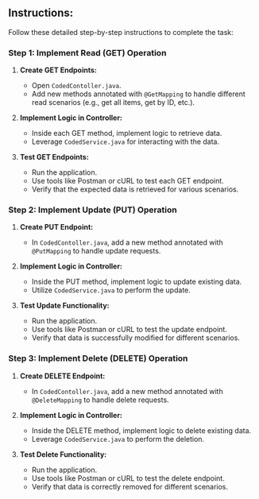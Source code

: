 ## Instructions:
Follow these detailed step-by-step instructions to complete the task:

### Step 1: Implement Read (GET) Operation

1. **Create GET Endpoints:**
   - Open `CodedContoller.java`.
   - Add new methods annotated with `@GetMapping` to handle different read scenarios (e.g., get all items, get by ID, etc.).

2. **Implement Logic in Controller:**
   - Inside each GET method, implement logic to retrieve data.
   - Leverage `CodedService.java` for interacting with the data.

3. **Test GET Endpoints:**
   - Run the application.
   - Use tools like Postman or cURL to test each GET endpoint.
   - Verify that the expected data is retrieved for various scenarios.

### Step 2: Implement Update (PUT) Operation

1. **Create PUT Endpoint:**
   - In `CodedContoller.java`, add a new method annotated with `@PutMapping` to handle update requests.

2. **Implement Logic in Controller:**
   - Inside the PUT method, implement logic to update existing data.
   - Utilize `CodedService.java` to perform the update.

3. **Test Update Functionality:**
   - Run the application.
   - Use tools like Postman or cURL to test the update endpoint.
   - Verify that data is successfully modified for different scenarios.

### Step 3: Implement Delete (DELETE) Operation

1. **Create DELETE Endpoint:**
   - In `CodedContoller.java`, add a new method annotated with `@DeleteMapping` to handle delete requests.

2. **Implement Logic in Controller:**
   - Inside the DELETE method, implement logic to delete existing data.
   - Leverage `CodedService.java` to perform the deletion.

3. **Test Delete Functionality:**
   - Run the application.
   - Use tools like Postman or cURL to test the delete endpoint.
   - Verify that data is correctly removed for different scenarios.
